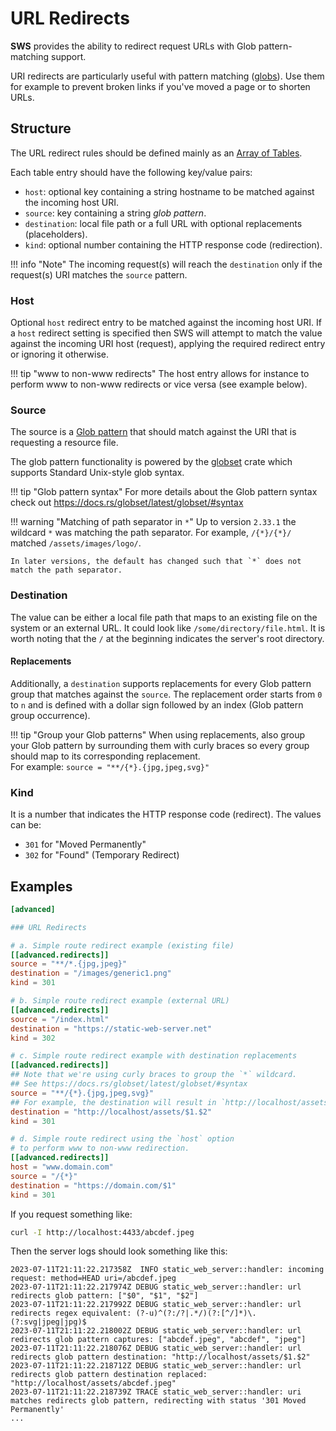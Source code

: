 # URL Redirects 

**SWS** provides the ability to redirect request URLs with Glob pattern-matching support.

URI redirects are particularly useful with pattern matching ([globs](https://en.wikipedia.org/wiki/Glob_(programming))). Use them for example to prevent broken links if you've moved a page or to shorten URLs.

## Structure

The URL redirect rules should be defined mainly as an [Array of Tables](https://toml.io/en/v1.0.0#array-of-tables).

Each table entry should have the following key/value pairs:

- `host`: optional key containing a string hostname to be matched against the incoming host URI.
- `source`: key containing a string _glob pattern_.
- `destination`: local file path or a full URL with optional replacements (placeholders).
- `kind`: optional number containing the HTTP response code (redirection).

!!! info "Note"
    The incoming request(s) will reach the `destination` only if the request(s) URI matches the `source` pattern.

### Host

Optional `host` redirect entry to be matched against the incoming host URI. If a `host` redirect setting is specified then SWS will attempt to match the value against the incoming URI host (request), applying the required redirect entry or ignoring it otherwise.

!!! tip "www to non-www redirects"
    The host entry allows for instance to perform www to non-www redirects or vice versa (see example below).

### Source

The source is a [Glob pattern](https://en.wikipedia.org/wiki/Glob_(programming)) that should match against the URI that is requesting a resource file.

The glob pattern functionality is powered by the [globset](https://docs.rs/globset/latest/globset/) crate which supports Standard Unix-style glob syntax.

!!! tip "Glob pattern syntax"
    For more details about the Glob pattern syntax check out https://docs.rs/globset/latest/globset/#syntax

!!! warning "Matching of path separator in `*`"
    Up to version `2.33.1` the wildcard `*` was matching the path separator.
    For example, `/{*}/{*}/` matched `/assets/images/logo/`.

    In later versions, the default has changed such that `*` does not match the path separator.

### Destination

The value can be either a local file path that maps to an existing file on the system or an external URL.
It could look like `/some/directory/file.html`. It is worth noting that the `/` at the beginning indicates the server's root directory.

#### Replacements

Additionally, a `destination` supports replacements for every Glob pattern group that matches against the `source`.
The replacement order starts from `0` to `n` and is defined with a dollar sign followed by an index (Glob pattern group occurrence).

!!! tip "Group your Glob patterns"
    When using replacements, also group your Glob pattern by surrounding them with curly braces so every group should map to its corresponding replacement.<br>
    For example: `source = "**/{*}.{jpg,jpeg,svg}"`

### Kind

It is a number that indicates the HTTP response code (redirect).
The values can be:

- `301` for "Moved Permanently"
- `302` for "Found" (Temporary Redirect)

## Examples

```toml
[advanced]

### URL Redirects

# a. Simple route redirect example (existing file)
[[advanced.redirects]]
source = "**/*.{jpg,jpeg}"
destination = "/images/generic1.png"
kind = 301

# b. Simple route redirect example (external URL)
[[advanced.redirects]]
source = "/index.html"
destination = "https://static-web-server.net"
kind = 302

# c. Simple route redirect example with destination replacements
[[advanced.redirects]]
## Note that we're using curly braces to group the `*` wildcard.
## See https://docs.rs/globset/latest/globset/#syntax
source = "**/{*}.{jpg,jpeg,svg}"
## For example, the destination will result in `http://localhost/assets/abcdef.jpeg`
destination = "http://localhost/assets/$1.$2"
kind = 301

# d. Simple route redirect using the `host` option
# to perform www to non-www redirection.
[[advanced.redirects]]
host = "www.domain.com"
source = "/{*}"
destination = "https://domain.com/$1"
kind = 301
```

If you request something like:

```sh
curl -I http://localhost:4433/abcdef.jpeg
```

Then the server logs should look something like this:

```log
2023-07-11T21:11:22.217358Z  INFO static_web_server::handler: incoming request: method=HEAD uri=/abcdef.jpeg
2023-07-11T21:11:22.217974Z DEBUG static_web_server::handler: url redirects glob pattern: ["$0", "$1", "$2"]
2023-07-11T21:11:22.217992Z DEBUG static_web_server::handler: url redirects regex equivalent: (?-u)^(?:/?|.*/)(?:[^/]*)\.(?:svg|jpeg|jpg)$
2023-07-11T21:11:22.218002Z DEBUG static_web_server::handler: url redirects glob pattern captures: ["abcdef.jpeg", "abcdef", "jpeg"]
2023-07-11T21:11:22.218076Z DEBUG static_web_server::handler: url redirects glob pattern destination: "http://localhost/assets/$1.$2"
2023-07-11T21:11:22.218712Z DEBUG static_web_server::handler: url redirects glob pattern destination replaced: "http://localhost/assets/abcdef.jpeg"
2023-07-11T21:11:22.218739Z TRACE static_web_server::handler: uri matches redirects glob pattern, redirecting with status '301 Moved Permanently'
...
```
